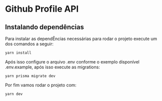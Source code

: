 <h1>Github Profile API</h1>

<h2>Instalando dependências</h2>
<p>Para instalar as dependÊncias necessárias para rodar o projeto execute um dos comandos a seguir:</p>

```` 
yarn install
````

<p>Após isso configure o arquivo .env conforme o exemplo disponível .env.example, após isso execute as migrations:</p>

```` 
yarn prisma migrate dev
````
<p>Por fim vamos rodar o projeto com:</p>

```` 
yarn dev
````
